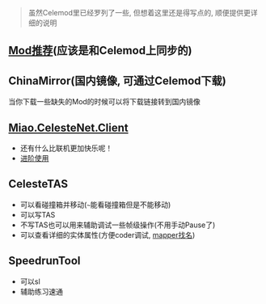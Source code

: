 > 虽然Celemod里已经罗列了一些, 但想着这里还是得写点的, 顺便提供更详细的说明

## [Mod推荐](https://celestenyaserver.github.io/CelesteMiaoServer.Wiki/#/zh-cn/Celeste/Mods/Functional_mod_list)(应该是和Celemod上同步的)

## ChinaMirror(国内镜像, 可通过Celemod下载)
  当你下载一些缺失的Mod的时候可以将下载链接转到国内镜像

## [Miao.CelesteNet.Client](https://celeste.centralteam.cn/d/211-wei-lan-qun-fu-xiao-bai-shi-yong-zhi-nan)
* 还有什么比联机更加快乐呢！
* [进阶使用](https://celestenyaserver.github.io/CelesteMiaoServer.Wiki/#/zh-cn/CelesteServer/Advanced_usage)

## CelesteTAS
* 可以看碰撞箱并移动(`~`能看碰撞箱但是不能移动)
* 可以写TAS
* 不写TAS也可以用来辅助调试一些帧级操作(不用手动Pause了)
* 可以查看详细的实体属性(方便coder调试, [mapper找名](https://saplonily.elecho.dev/celeste_mod_tutorial/extra_luacs/examples/))

## SpeedrunTool
* 可以sl
* 辅助练习速通

